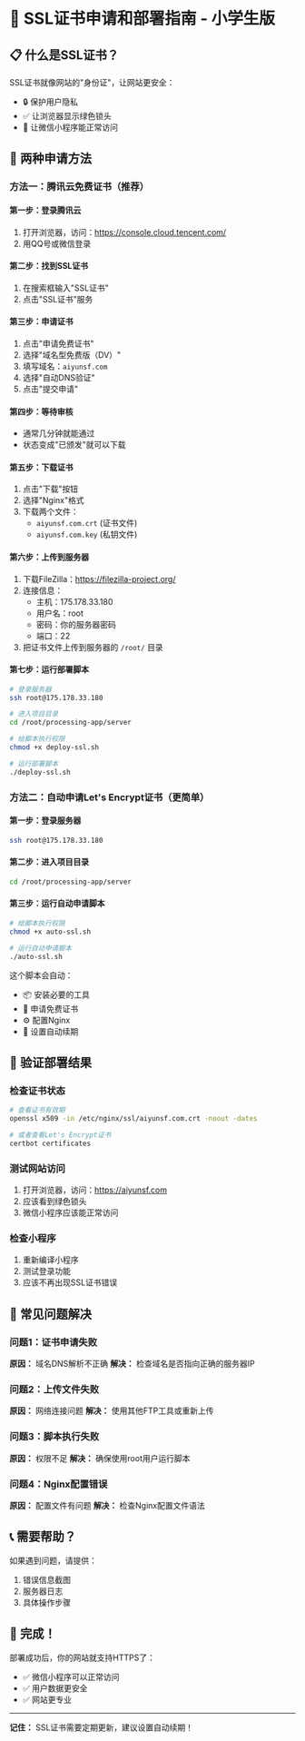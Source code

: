 # 🔐 SSL证书申请和部署指南 - 小学生版

## 📋 什么是SSL证书？

SSL证书就像网站的"身份证"，让网站更安全：
- 🔒 保护用户隐私
- ✅ 让浏览器显示绿色锁头
- 🚀 让微信小程序能正常访问

## 🎯 两种申请方法

### 方法一：腾讯云免费证书（推荐）

#### 第一步：登录腾讯云
1. 打开浏览器，访问：https://console.cloud.tencent.com/
2. 用QQ号或微信登录

#### 第二步：找到SSL证书
1. 在搜索框输入"SSL证书"
2. 点击"SSL证书"服务

#### 第三步：申请证书
1. 点击"申请免费证书"
2. 选择"域名型免费版（DV）"
3. 填写域名：`aiyunsf.com`
4. 选择"自动DNS验证"
5. 点击"提交申请"

#### 第四步：等待审核
- 通常几分钟就能通过
- 状态变成"已颁发"就可以下载

#### 第五步：下载证书
1. 点击"下载"按钮
2. 选择"Nginx"格式
3. 下载两个文件：
   - `aiyunsf.com.crt` (证书文件)
   - `aiyunsf.com.key` (私钥文件)

#### 第六步：上传到服务器
1. 下载FileZilla：https://filezilla-project.org/
2. 连接信息：
   - 主机：175.178.33.180
   - 用户名：root
   - 密码：你的服务器密码
   - 端口：22
3. 把证书文件上传到服务器的 `/root/` 目录

#### 第七步：运行部署脚本
```bash
# 登录服务器
ssh root@175.178.33.180

# 进入项目目录
cd /root/processing-app/server

# 给脚本执行权限
chmod +x deploy-ssl.sh

# 运行部署脚本
./deploy-ssl.sh
```

### 方法二：自动申请Let's Encrypt证书（更简单）

#### 第一步：登录服务器
```bash
ssh root@175.178.33.180
```

#### 第二步：进入项目目录
```bash
cd /root/processing-app/server
```

#### 第三步：运行自动申请脚本
```bash
# 给脚本执行权限
chmod +x auto-ssl.sh

# 运行自动申请脚本
./auto-ssl.sh
```

这个脚本会自动：
- 📦 安装必要的工具
- 🔐 申请免费证书
- ⚙️ 配置Nginx
- 🔄 设置自动续期

## 🔧 验证部署结果

### 检查证书状态
```bash
# 查看证书有效期
openssl x509 -in /etc/nginx/ssl/aiyunsf.com.crt -noout -dates

# 或者查看Let's Encrypt证书
certbot certificates
```

### 测试网站访问
1. 打开浏览器，访问：https://aiyunsf.com
2. 应该看到绿色锁头
3. 微信小程序应该能正常访问

### 检查小程序
1. 重新编译小程序
2. 测试登录功能
3. 应该不再出现SSL证书错误

## 🚨 常见问题解决

### 问题1：证书申请失败
**原因：** 域名DNS解析不正确
**解决：** 检查域名是否指向正确的服务器IP

### 问题2：上传文件失败
**原因：** 网络连接问题
**解决：** 使用其他FTP工具或重新上传

### 问题3：脚本执行失败
**原因：** 权限不足
**解决：** 确保使用root用户运行脚本

### 问题4：Nginx配置错误
**原因：** 配置文件有问题
**解决：** 检查Nginx配置文件语法

## 📞 需要帮助？

如果遇到问题，请提供：
1. 错误信息截图
2. 服务器日志
3. 具体操作步骤

## 🎉 完成！

部署成功后，你的网站就支持HTTPS了：
- ✅ 微信小程序可以正常访问
- ✅ 用户数据更安全
- ✅ 网站更专业

---

**记住：** SSL证书需要定期更新，建议设置自动续期！



